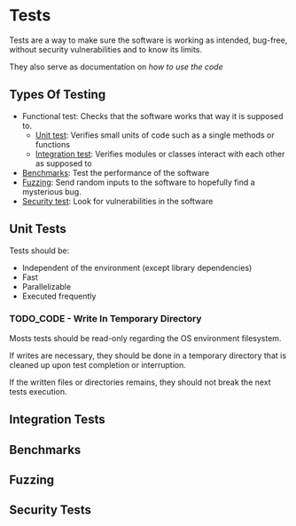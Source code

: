 # Tests

Tests are a way to make sure the software is working as intended, bug-free, without security vulnerabilities and to know its limits.

They also serve as documentation on _how to use the code_

## Types Of Testing

- Functional test: Checks that the software works that way it is supposed to.
    - [Unit test](#unit-tests): Verifies small units of code such as a single methods or functions
    - [Integration test](#integration-tests): Verifies modules or classes interact with each other as supposed to
- [Benchmarks](#benchmarks): Test the performance of the software
- [Fuzzing](#fuzzing): Send random inputs to the software to hopefully find a mysterious bug.
- [Security test](#security-tests): Look for vulnerabilities in the software

## Unit Tests

Tests should be:

- Independent of the environment (except library dependencies)
- Fast
- Parallelizable
- Executed frequently

### TODO_CODE - Write In Temporary Directory

Mosts tests should be read-only regarding the OS environment filesystem.

If writes are necessary, they should be done in a temporary directory that is cleaned up upon test completion or interruption.

If the written files or directories remains, they should not break the next tests execution.

## Integration Tests

## Benchmarks

## Fuzzing

## Security Tests
